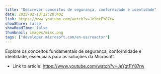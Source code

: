 ```yaml
---
title: "Descrever conceitos de segurança, conformidade e identidade"
date: 2025-02-13T22:28:40Z
link: https://www.youtube.com/watch?v=JeYgtFY87rw
showShare: false
showReadTime: false
thumbnail: images/misc.png
tags: ["developer.microsoft.com/en-us/reactor"]
---
```

Explore os conceitos fundamentais de segurança, conformidade e identidade, essenciais para as soluções da Microsoft.

- Link to article: https://www.youtube.com/watch?v=JeYgtFY87rw